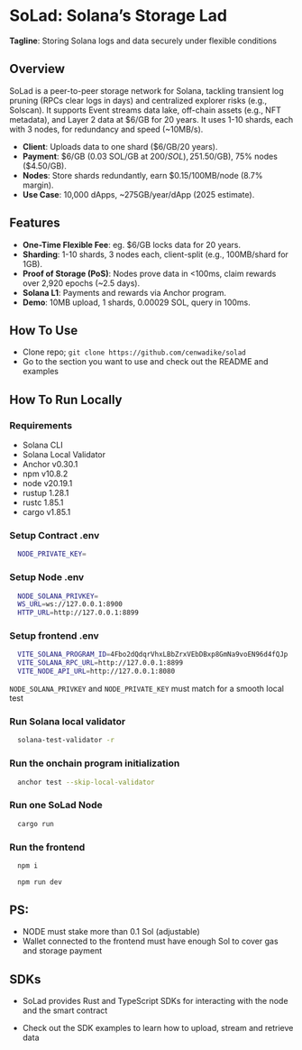 # SoLad: Solana’s Storage Lad

**Tagline**: Storing Solana logs and data securely under flexible conditions

## Overview

SoLad is a peer-to-peer storage network for Solana, tackling transient log pruning (RPCs clear logs in days) and centralized explorer risks (e.g., Solscan). It supports Event streams data lake, off-chain assets (e.g., NFT metadata), and Layer 2 data at $6/GB for 20 years. It uses 1-10 shards, each with 3 nodes, for redundancy and speed (~10MB/s).

- **Client**: Uploads data to one shard ($6/GB/20 years).
- **Payment**: $6/GB (0.03 SOL/GB at $200/SOL), 25% treasury ($1.50/GB), 75% nodes ($4.50/GB).
- **Nodes**: Store shards redundantly, earn $0.15/100MB/node (8.7% margin).
- **Use Case**: 10,000 dApps, ~275GB/year/dApp (2025 estimate).

## Features

- **One-Time Flexible Fee**: eg. $6/GB locks data for 20 years.
- **Sharding**: 1-10 shards, 3 nodes each, client-split (e.g., 100MB/shard for 1GB).
- **Proof of Storage (PoS)**: Nodes prove data in <100ms, claim rewards over 2,920 epochs (~2.5 days).
- **Solana L1**: Payments and rewards via Anchor program.
- **Demo**: 10MB upload, 1 shards, 0.00029 SOL, query in 100ms.

## How To Use

- Clone repo; `git clone https://github.com/cenwadike/solad`
- Go to the section you want to use and check out the README and examples

## How To Run Locally

### Requirements
- Solana CLI
- Solana Local Validator
- Anchor v0.30.1
- npm v10.8.2
- node v20.19.1
- rustup 1.28.1
- rustc 1.85.1 
- cargo v1.85.1

### Setup Contract .env 

```sh
  NODE_PRIVATE_KEY=
```

### Setup Node .env 

```sh
  NODE_SOLANA_PRIVKEY=
  WS_URL=ws://127.0.0.1:8900
  HTTP_URL=http://127.0.0.1:8899
```

### Setup frontend .env
```sh
  VITE_SOLANA_PROGRAM_ID=4Fbo2dQdqrVhxLBbZrxVEbDBxp8GmNa9voEN96d4fQJp
  VITE_SOLANA_RPC_URL=http://127.0.0.1:8899
  VITE_NODE_API_URL=http://127.0.0.1:8080
```

`NODE_SOLANA_PRIVKEY` and `NODE_PRIVATE_KEY` must match for a smooth local test

### Run Solana local validator

```sh
  solana-test-validator -r
```

### Run the onchain program initialization

```sh
  anchor test --skip-local-validator
```

### Run one SoLad Node

```sh
  cargo run
```

### Run the frontend

```sh
  npm i
```

```sh
  npm run dev
```

## PS: 
- NODE must stake more than 0.1 Sol (adjustable)
- Wallet connected to the frontend must have enough Sol to cover gas and storage payment

## SDKs

- SoLad provides Rust and TypeScript SDKs for interacting with the node and the smart contract

- Check out the SDK examples to learn how to upload, stream and retrieve data

